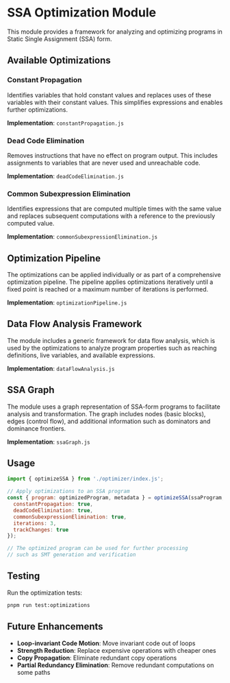 # SSA Optimization Module

This module provides a framework for analyzing and optimizing programs in Static Single Assignment (SSA) form.

## Available Optimizations

### Constant Propagation

Identifies variables that hold constant values and replaces uses of these variables with their constant values. This simplifies expressions and enables further optimizations.

**Implementation**: `constantPropagation.js`

### Dead Code Elimination

Removes instructions that have no effect on program output. This includes assignments to variables that are never used and unreachable code.

**Implementation**: `deadCodeElimination.js`

### Common Subexpression Elimination

Identifies expressions that are computed multiple times with the same value and replaces subsequent computations with a reference to the previously computed value.

**Implementation**: `commonSubexpressionElimination.js`

## Optimization Pipeline

The optimizations can be applied individually or as part of a comprehensive optimization pipeline. The pipeline applies optimizations iteratively until a fixed point is reached or a maximum number of iterations is performed.

**Implementation**: `optimizationPipeline.js`

## Data Flow Analysis Framework

The module includes a generic framework for data flow analysis, which is used by the optimizations to analyze program properties such as reaching definitions, live variables, and available expressions.

**Implementation**: `dataFlowAnalysis.js`

## SSA Graph

The module uses a graph representation of SSA-form programs to facilitate analysis and transformation. The graph includes nodes (basic blocks), edges (control flow), and additional information such as dominators and dominance frontiers.

**Implementation**: `ssaGraph.js`

## Usage

```javascript
import { optimizeSSA } from './optimizer/index.js';

// Apply optimizations to an SSA program
const { program: optimizedProgram, metadata } = optimizeSSA(ssaProgram, {
  constantPropagation: true,
  deadCodeElimination: true,
  commonSubexpressionElimination: true,
  iterations: 3,
  trackChanges: true
});

// The optimized program can be used for further processing
// such as SMT generation and verification
```

## Testing

Run the optimization tests:

```bash
pnpm run test:optimizations
```

## Future Enhancements

- **Loop-invariant Code Motion**: Move invariant code out of loops
- **Strength Reduction**: Replace expensive operations with cheaper ones
- **Copy Propagation**: Eliminate redundant copy operations
- **Partial Redundancy Elimination**: Remove redundant computations on some paths
